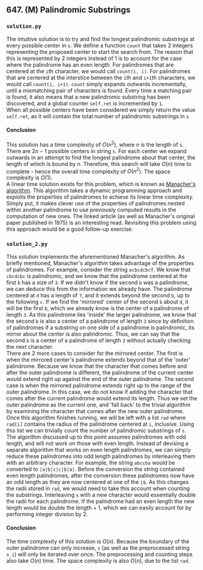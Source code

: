 ## 647. (M) Palindromic Substrings

### `solution.py`
The intuitive solution is to try and find the longest palindromic substrings at every possible center in `s`. We define a function `count` that takes 2 integers representing the proposed center to start the search from. The reason that this is represented by 2 integers instead of 1 is to account for the case where the palindrome has an even length. For palindromes that are centered at the `i`th character, we would call `count(i, i)`. For palindromes that are centered at the interstice between the `i`th and `i+1`th characters, we would call `count(i, i+1)`. `count` simply expands outwards incrementally, until a mismatching pair of characters is found. Every time a matching pair is found, it also means that a new palindromic substring has been discovered, and a global counter `self.ret` is incremented by `1`.  
When all possible centers have been considered we simply return the value `self.ret`, as it will contain the total number of palindromic substrings in `s`.  

#### Conclusion
This solution has a time complexity of $O(n^2)$, where $n$ is the length of `s`. There are $2n-1$ possible centers in string `s`. For each center we expand outwards in an attempt to find the longest palindrome about that center, the length of which is bound by $n$. Therefore, this search will take $O(n)$ time to complete - hence the overall time complexity of $O(n^2)$. The space complexity is $O(1)$.  
A linear time solution exists for this problem, which is known as [Manacher's algorithm](https://cp-algorithms.com/string/manacher.html). This algorithm takes a dynamic programming approach and exploits the properties of palindromes to achieve its linear time complexity. Simply put, it makes clever use of the properties of palindromes nested within another palindrome to use previously computed results in the computation of new ones. The linked article (as well as Manacher's original paper published in 1975) is an interesting read. Revisiting this problem using this approach would be a good follow-up exercise.  
  


### `solution_2.py`
This solution implements the aforementioned Manacher's algorithm. As briefly mentioned, Manacher's algorithm takes advantage of the properties of palindromes. For example, consider the string `acbcdcbcf`. We know that `cbcdcbc` is palindromic, and we know that the palindrome centered at the first `b` has a size of `3`. If we didn't know if the second `b` was a palindrome, we can deduce this from the information we already have. The palindrome centered at `d` has a length of `7`, and it extends beyond the second `b`, up to the following `c`. If we find the 'mirrored' center of the second `b` about `d`, it will be the first `b`, which we already know is the center of a palindrome of length `3`. As this palindrome lies 'inside' the larger palindrome, we know that the second `b` is also a center of a palindrome of length `3` since by definition of palindromes if a substring on one side of a palindrome is palindromic, its mirror about the center is also palindromic. Thus, we can say that the second `b` is a center of a palindrome of length `3` without actually checking the next character.  
There are 2 more cases to consider for the mirrored center. The first is when the mirrored center's palindrome extends beyond that of the 'outer' palindrome. Because we know that the character that comes before and after the outer palindrome is different, the palindrome of the current center would extend right up against the end of the outer palindrome. The second case is when the mirrored palindrome extends right up to the range of the outer palindrome. In this case, we do not know if adding the character that comes after the current palindrome would extend its length. Thus we set the outer palindrome as the current one, and 'fall back' to the trivial algorithm by examining the character that comes after the new outer palindrome.  
Once this algorithm finishes running, we will be left with a list `rad` where `rad[i]` contains the radius of the palindrome centered at `i`, inclusive. Using this list we can trivially count the number of palindromic substrings of `s`.  
The algorithm discussed up to this point assumes palindromes with odd length, and will not work on those with even length. Instead of devising a separate algorithm that works on even length palindromes, we can simply reduce these palindromes into odd length palindromes by interleaving them with an arbitrary character. For example, the string `abccba` would be converted to `|a|b|c|c|b|a|`. Before the conversion the string contained even length palindromes, after the conversion these palindromes now have an odd length as they are now centered at one of the `|`s. As this changes the radii stored in `rad`, we would need to take this account when counting the substrings. Interleaving `s` with a new character would essentially double the radii for each palindrome. If the palindrome had an even length the new length would be double the length + 1, which we can easily account for by performing integer division by 2.  
  

#### Conclusion
The time complexity of this solution is $O(n)$. Because the boundary of the outer palindrome can only increase, `s` (as well as the preprocessed string `s_i`) will only be iterated over once. The preprocessing and counting steps also take $O(n)$ time. The space complexity is also $O(n)$, due to the list `rad`.  
  
  